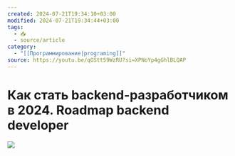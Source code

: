 ```yaml
---
created: 2024-07-21T19:34:10+03:00
modified: 2024-07-21T19:34:44+03:00
tags:
  - 📥
  - source/article
category:
  - "[[Программирование|programing]]"
source: https://youtu.be/qGStt59WzRU?si=XPNoYp4gGhlBLQAP
---
```


# Как стать backend-разработчиком в 2024. Roadmap backend developer

![](https://youtu.be/qGStt59WzRU?si=XPNoYp4gGhlBLQAP)

